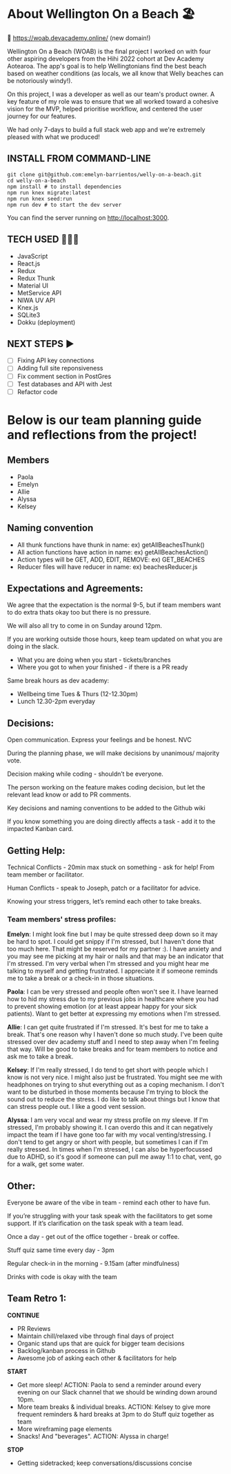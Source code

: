 # About Wellington On a Beach 🏖️

🔗 https://woab.devacademy.online/ (new domain!)

Wellington On a Beach (WOAB) is the final project I worked on with four other aspiring developers from the Hihi 2022 cohort at Dev Academy Aotearoa. The app's goal is to help Wellingtonians find the best beach based on weather conditions (as locals, we all know that Welly beaches can be notoriously windy!).

On this project, I was a developer as well as our team's product owner. A key feature of my role was to ensure that we all worked toward a cohesive vision for the MVP, helped prioritise workflow, and centered the user journey for our features.

We had only 7-days to build a full stack web app and we're extremely pleased with what we produced!


## INSTALL FROM COMMAND-LINE
```
git clone git@github.com:emelyn-barrientos/welly-on-a-beach.git
cd welly-on-a-beach
npm install # to install dependencies
npm run knex migrate:latest
npm run knex seed:run
npm run dev # to start the dev server
```

You can find the server running on [http://localhost:3000](http://localhost:3000).

## TECH USED 👩🏽‍💻 ##
- JavaScript
- React.js
- Redux
- Redux Thunk
- Material UI
- MetService API
- NIWA UV API
- Knex.js
- SQLite3
- Dokku (deployment)

## NEXT STEPS ▶️ ##
- [ ] Fixing API key connections
- [ ] Adding full site reponsiveness
- [ ] Fix comment section in PostGres
- [ ] Test databases and API with Jest
- [ ] Refactor code

# Below is our team planning guide and reflections from the project! 

## Members
* Paola
* Emelyn
* Allie
* Alyssa
* Kelsey

## Naming convention

* All thunk functions have thunk in name: ex) getAllBeachesThunk()
* All action functions have action in name: ex) getAllBeachesAction()
* Action types will be GET, ADD, EDIT, REMOVE: ex) GET_BEACHES
* Reducer files will have reducer in name: ex) beachesReducer.js


## Expectations and Agreements:

We agree that the expectation is the normal 9-5, but if team members want to do extra thats okay too but there is no pressure. 

We will also all try to come in on Sunday around 12pm.

If you are working outside those hours, keep team updated on what you are doing in the slack.

- What you are doing when you start - tickets/branches
- Where you got to when your finished - if there is a PR ready

Same break hours as dev academy:

- Wellbeing time Tues & Thurs (12-12.30pm)
- Lunch 12.30-2pm everyday

## Decisions:

Open communication. Express your feelings and be honest. NVC

During the planning phase, we will make decisions by unanimous/ majority vote.

Decision making while coding - shouldn’t be everyone. 

The person working on the feature makes coding decision, but let the  relevant lead know or add to PR comments. 

Key decisions and naming conventions to be added to the Github wiki

If you know something you are doing directly affects a task - add it to the impacted Kanban card.

## Getting Help:

Technical Conflicts - 20min max stuck on something - ask for help! From team member or facilitator.

Human Conflicts - speak to Joseph, patch or a facilitator for advice. 

Knowing your stress triggers, let’s remind each other to take breaks.

### Team members' stress profiles:

**Emelyn**:
I might look fine but I may be quite stressed deep down so it may be hard to spot. I could get snippy if I'm stressed, but I haven't done that too much here. That might be reserved for my partner :). I have anxiety and you may see me picking at my hair or nails and that may be an indicator that I'm stressed. I'm very verbal when I'm stressed and you might hear me talking to myself and getting frustrated. I appreciate it if someone reminds me to take a break or a check-in in those situations.

**Paola**:
I can be very stressed and people often won't see it. I have learned how to hid my stress due to my previous jobs in healthcare where you had to prevent showing emotion (or at least appear happy for your sick patients). Want to get better at expressing my emotions when I'm stressed. 

**Allie**:
I can get quite frustrated if I'm stressed. It's best for me to take a break. That's one reason why I haven't done so much study. I've been quite stressed over dev academy stuff and I need to step away when I'm feeling that way. Will be good to take breaks and for team members to notice and ask me to take a break.

**Kelsey**:
If I'm really stressed, I do tend to get short with people which I know is not very nice. I might also just be frustrated. You might see me with headphones on trying to shut everything out as a coping mechanism. I don't want to be disturbed in those moments because I'm trying to block the sound out to reduce the stress. I do like to talk about things but I know that can stress people out. I like a good vent session.

**Alyssa**:
I am very vocal and wear my stress profile on my sleeve. If I'm stressed, I'm probably showing it. I can overdo this and it can negatively impact the team if I have gone too far with my vocal venting/stressing. I don't tend to get angry or short with people, but sometimes I can if I'm really stressed. In times when I'm stressed, I can also be hyperfocussed due to ADHD, so it's good if someone can pull me away 1:1 to chat, vent, go for a walk, get some water.

## Other:

Everyone be aware of the vibe in team - remind each other to have fun.

If you’re struggling with your task speak with the facilitators to get some support. If it’s clarification on the task speak with a team lead.

Once a day - get out of the office together - break or coffee.

Stuff quiz same time every day - 3pm

Regular check-in in the morning - 9.15am (after mindfulness)

Drinks with code is okay with the team

## Team Retro 1:

**CONTINUE**
- PR Reviews
- Maintain chill/relaxed vibe through final days of project
- Organic stand ups that are quick for bigger team decisions
- Backlog/kanban process in Github
- Awesome job of asking each other & facilitators for help

**START** 
- Get more sleep! ACTION: Paola to send a reminder around every evening on our Slack channel that we should be winding down around 10pm.
- More team breaks & individual breaks. ACTION: Kelsey to give more frequent reminders & hard breaks at 3pm to do Stuff quiz together as team
- More wireframing page elements
- Snacks! And "beverages". ACTION: Alyssa in charge! 

**STOP**
- Getting sidetracked; keep conversations/discussions concise




